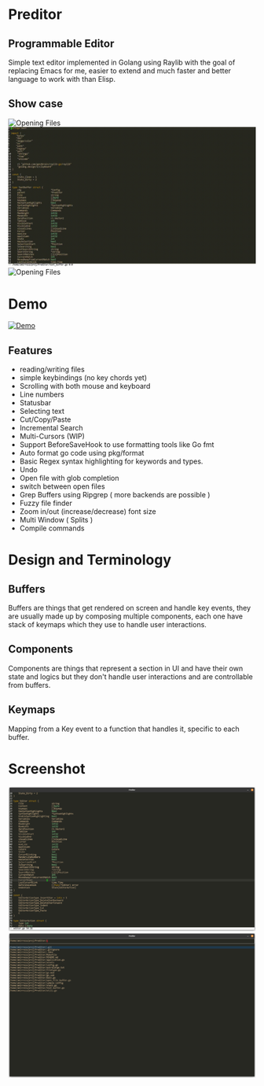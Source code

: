 # Preditor
## Programmable Editor
Simple text editor implemented in Golang using Raylib with the goal of replacing Emacs for me, easier to extend and much faster and better language to work with than Elisp.

## Show case
![Opening Files](assets/file-opening.gif)
![Opening Files](assets/searching.gif)
![Opening Files](assets/moving-around.gif)

# Demo
[![Demo](http://img.youtube.com/vi/ogmozlzDAPY/0.jpg)](http://www.youtube.com/watch?v=ogmozlzDAPY)
 
## Features
- reading/writing files
- simple keybindings (no key chords yet)
- Scrolling with both mouse and keyboard
- Line numbers
- Statusbar
- Selecting text
- Cut/Copy/Paste
- Incremental Search
- Multi-Cursors (WIP)
- Support BeforeSaveHook to use formatting tools like Go fmt
- Auto format go code using pkg/format
- Basic Regex syntax highlighting for keywords and types.
- Undo
- Open file with glob completion
- switch between open files
- Grep Buffers using Ripgrep ( more backends are possible )
- Fuzzy file finder
- Zoom in/out (increase/decrease) font size
- Multi Window ( Splits )
- Compile commands

# Design and Terminology

## Buffers
Buffers are things that get rendered on screen and handle key events, they are usually made up by composing multiple components, each one have stack of keymaps
which they use to handle user interactions.

## Components
Components are things that represent a section in UI and have their own state and logics but they don't handle user interactions and are controllable from buffers.

## Keymaps
Mapping from a Key event to a function that handles it, specific to each buffer.


# Screenshot
![Main.go](assets/screenshot.png)
![Open File Menu](assets/files.png)
